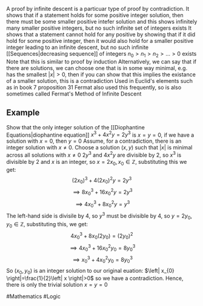 A proof by infinite descent is a particuar type of proof by contradiction. It shows that if a statement holds for some positive integer solution, then there must be some smaller positive intefer solution and this shows infinitely many smaller positive integers, but no such infinite set of integers exists
It shows that a statement cannot hold for any positive by showing that if it did hold for some positive integer, then it would also hold for a smaller positive integer leading to an infinite descent, but no such infinite [[Sequences|decreasing sequence]] of integers $n_{0}>n_{1}>n_{2}>\dots>0$ exists
Note that this is similar to proof by induction
Alternatively, we can say that if there are solutions, we can choose one that is in some way minimal, e.g. has the smallest $\left| x \right|>0$, then if you can show that this implies the existance of a smaller solution, this is a contradiction
Used in Euclid's elements such as in book 7 proposition 31
Fermat also used this frequently, so is also sometimes called Fermat's Method of Infinite Descent
## Example
Show that the only integer solution of the [[Diophantine Equations|diophantine equation]] $x^{3}+4x^{2}y=2y^{3}$ is $x=y=0$, if we have a solution with $x=0$, then $y=0$
Assume, for a contradiction, there is an integer solution with $x\neq 0$. Choose a solution $(x,y)$ such that $\left| x \right|$ is minimal across all solutions with $x\neq 0$
$2y^{3}$ and $4x^{2}y$ are divisible by $2$, so $x^{3}$ is divisible by $2$ and $x$ is an integer, so $x=2x_{0},x_{0}\in\mathbb{Z}$, substituting this we get:
$$
(2x_{0})^{3}+4(2x_{0})^{2}y=2y^{3}
$$
$$
\implies 8x_{0}^{3}+16x_{0}^{2}y=2y^{3}
$$
$$
\implies 4x_{0}^{3}+8x_{0}^{2}y=y^{3}
$$
The left-hand side is divisile by $4$, so $y^{3}$ must be divisible by $4$, so $y=2y_{0},y_{0}\in\mathbb{Z}$, substituting this, we get:
$$
4x_{0}^{3}+8x_{0}(2y_{0})=(2y_{0})^{2}
$$
$$
\implies 4x_{0}^{3}+16x_{0}^{2}y_{0}=8y_{0}^{3}
$$
$$
\implies x_{0}^{3}+4x_{0}^{2}y_{0}=8y_{0}^{3}
$$
So $(x_{0},y_{0})$ is an integer solution to our original euation: $\left| x_{0} \right|=\frac{1}{2}\left| x \right|>0$ so we have a contradiction. Hence, there is only the trivial solution $x=y=0$

#Mathematics #Logic
